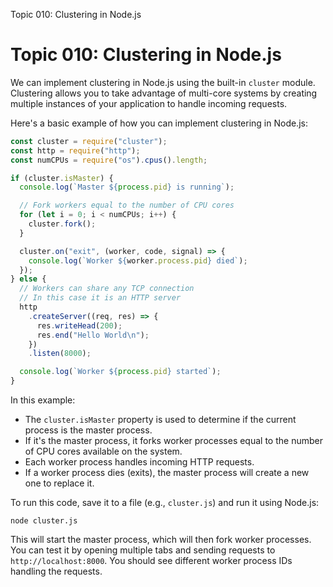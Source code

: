 Topic 010: Clustering in Node.js

# Topic 010: Clustering in Node.js

We can implement clustering in Node.js using the built-in `cluster` module. Clustering allows you to take advantage of multi-core systems by creating multiple instances of your application to handle incoming requests.

Here's a basic example of how you can implement clustering in Node.js:

```javascript
const cluster = require("cluster");
const http = require("http");
const numCPUs = require("os").cpus().length;

if (cluster.isMaster) {
  console.log(`Master ${process.pid} is running`);

  // Fork workers equal to the number of CPU cores
  for (let i = 0; i < numCPUs; i++) {
    cluster.fork();
  }

  cluster.on("exit", (worker, code, signal) => {
    console.log(`Worker ${worker.process.pid} died`);
  });
} else {
  // Workers can share any TCP connection
  // In this case it is an HTTP server
  http
    .createServer((req, res) => {
      res.writeHead(200);
      res.end("Hello World\n");
    })
    .listen(8000);

  console.log(`Worker ${process.pid} started`);
}
```

In this example:

- The `cluster.isMaster` property is used to determine if the current process is the master process.
- If it's the master process, it forks worker processes equal to the number of CPU cores available on the system.
- Each worker process handles incoming HTTP requests.
- If a worker process dies (exits), the master process will create a new one to replace it.

To run this code, save it to a file (e.g., `cluster.js`) and run it using Node.js:

```
node cluster.js
```

This will start the master process, which will then fork worker processes. You can test it by opening multiple tabs and sending requests to `http://localhost:8000`. You should see different worker process IDs handling the requests.
